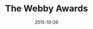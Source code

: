 ---
layout: site
title: "The Webby Awards"
date: 2015-10-26
categories: [entertainment]
version: 1.5.0
major: 1
minor: 5
patch: 0
slug: webbys
link: https://entries.webbyawards.com/
submitter: lpolepeddi
permalink: /sites/:slug
---